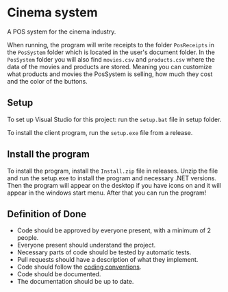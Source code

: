 # Cinema system
A POS system for the cinema industry.

When running, the program will write receipts to the folder `PosReceipts` in the `PosSystem` folder which is located in the user's document folder.
In the `PosSystem` folder you will also find `movies.csv` and `products.csv` where the data of the movies and products are stored. Meaning you can customize what products and movies the PosSystem is selling, how much they cost and the color of the buttons.

## Setup
To set up Visual Studio for this project: run the `setup.bat` file in setup folder.

To install the client program, run the `setup.exe` file from a release.

## Install the program
To install the program, install the `Install.zip` file in releases.
Unzip the file and run the setup.exe to install the program and necessary .NET versions.
Then the program will appear on the desktop if you have icons on and it will appear in the windows start menu.
After that you can run the program!

## Definition of Done
- Code should be approved by everyone present, with a minimum of 2 people.
- Everyone present should understand the project.
- Necessary parts of code should be tested by automatic tests.
- Pull requests should have a description of what they implement.
- Code should follow the [coding conventions](https://learn.microsoft.com/en-us/dotnet/csharp/fundamentals/coding-style/coding-conventions).
- Code should be documented.
- The documentation should be up to date.